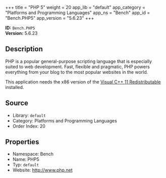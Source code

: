 ﻿+++
title = "PHP 5"
weight = 20
app_lib = "default"
app_category = "Platforms and Programming Languages"
app_ns = "Bench"
app_id = "Bench.PHP5"
app_version = "5.6.23"
+++

**ID:** `Bench.PHP5`  
**Version:** 5.6.23  
<!--more-->

## Description
PHP is a popular general-purpose scripting language that is especially suited to web development.
Fast, flexible and pragmatic, PHP powers everything from your blog to the most popular websites in the world.

This application needs the x86 version of the [Visual C++ 11 Redistributable](https://www.microsoft.com/download/details.aspx?id=30679) installed.

## Source

* Library: `default`
* Category: Platforms and Programming Languages
* Order Index: 20

## Properties

* Namespace: Bench
* Name: PHP5
* Typ: `default`
* Website: <http://www.php.net>

